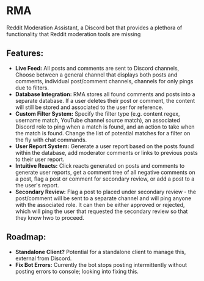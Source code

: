 # RMA
Reddit Moderation Assistant, a Discord bot that provides a plethora of functionality that Reddit moderation tools are missing

## Features:
- **Live Feed:** All posts and comments are sent to Discord channels, Choose between a general channel that displays both posts and comments, individual post/comment channels, channels for only pings due to filters.
- **Database Integration:** RMA stores all found comments and posts into a separate database. If a user deletes their post or comment, the content will still be stored and associated to the user for reference.
- **Custom Filter System:** Specify the filter type (e.g. content regex, username match, YouTube channel source match), an associated Discord role to ping when a match is found, and an action to take when the match is found. Change the list of potential matches for a filter on the fly with chat commands.
- **User Report System:** Generate a user report based on the posts found within the database, add moderator comments or links to previous posts to their user report.
- **Intuitive Reacts:** Click reacts generated on posts and comments to generate user reports, get a comment tree of all negative comments on a post, flag a post or comment for secondary review, or add a post to a the user's report.
- **Secondary Review:** Flag a post to placed under secondary review - the post/comment will be sent to a separate channel and will ping anyone with the associated role. It can then be either approved or rejected, which will ping the user that requested the secondary review so that they know hwo to proceed.

## Roadmap:
- **Standalone Client?** Potential for a standalone client to manage this, external from Discord.
- **Fix Bot Errors:** Currently the bot stops posting intermittently without posting errors to console; looking into fixing this.
